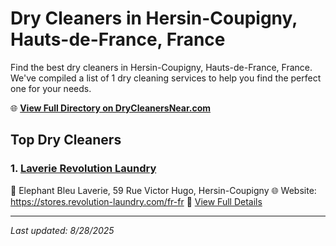 # Dry Cleaners in Hersin-Coupigny, Hauts-de-France, France

Find the best dry cleaners in Hersin-Coupigny, Hauts-de-France, France. We've compiled a list of 1 dry cleaning services to help you find the perfect one for your needs.

🌐 **[View Full Directory on DryCleanersNear.com](https://drycleanersnear.com/city/France/Hauts-de-France/Hersin-Coupigny)**

## Top Dry Cleaners

### 1. [Laverie Revolution Laundry](https://drycleanersnear.com/dryCleaner/68ae67b0c95ff2c6096b175f/laverie-revolution-laundry)
📍 Elephant Bleu Laverie, 59 Rue Victor Hugo, Hersin-Coupigny
🌐 Website: https://stores.revolution-laundry.com/fr-fr
🔗 [View Full Details](https://drycleanersnear.com/dryCleaner/68ae67b0c95ff2c6096b175f/laverie-revolution-laundry)


---

*Last updated: 8/28/2025*
